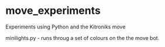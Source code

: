 # move_experiments

Experiments using Python and the Kitroniks move

minilights.py - runs throug a set of colours on the the move bot.

